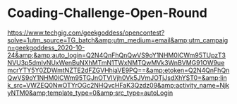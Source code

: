 # Coading-Challenge-Open-Round
https://www.techgig.com/geekgoddess/opencontest?solve=1utm_source=TG_batch&amp;utm_medium=email&amp;utm_campaign=geekgoddess_2020-10-24&amp;&amp;auto_login=Q2N4QnFhQnQwVS9oY1NHM0lCWm95TUpzT3NVU3p5dmlvNUxWenBuNXhMTmN1TWxNMTQwMVk3WnBVMG91OW9uemcrYTY5Y0ZDWmtNZTE2dFZGVHhiaVE9PQ==&amp;etoken=Q2N4QnFhQnQwVS9oY1NHM0lCWm95TGJnOTVIVjh0Vk5JVmJOTjJsdXhYST0=&amp;link_src=VWZEQ0NwOTYrOGc2NHQvcHFaK3Qzdz09&amp;activity_name=NjkyNTM0&amp;template_type=0&amp;src_type=autoLogin
